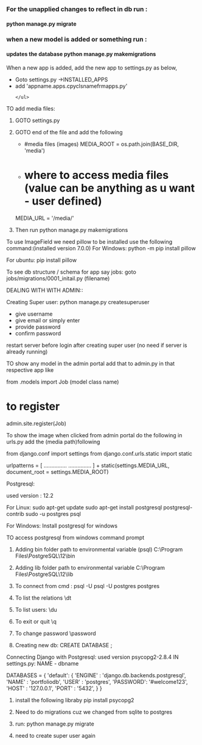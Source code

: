 <div>
    <h3>For the unapplied changes to reflect in db run :</h3>
    <h4>
        <strong>python manage.py migrate</strong>
    </h4>
    <h3>when a new model is added or something run :</h3>
    <h4>updates the database
        <strong>python manage.py makemigrations</strong>
    </h4>
</div>
<div>
    <p>When a new app is added, add the new app to settings.py as below,
    </p>
    <ul>
        <li>Goto settings.py ->INSTALLED_APPS</li>
        <li>add 'appname.apps.cpyclsnamefrmapps.py'</li>

    </ul>
</div>

TO add media files:
1. GOTO settings.py 
2. GOTO end of the file and add the following
    - #media files (images)
    MEDIA_ROOT = os.path.join(BASE_DIR, 'media')
    - # where to access media files (value can be anything as u want - user defined)
    MEDIA_URL = '/media/'

3. Then run python manage.py makemigrations

To use ImageField we need pillow to be installed use the following command:(installed version 7.0.0)
For Windows:
python -m pip install pillow

For ubuntu:
pip install pillow

To see db structure / schema for app say jobs:
goto jobs/migrations/0001_initail.py (filename)


DEALING WITH WITH ADMIN::

Creating Super user:
python manage.py createsuperuser

- give username
- give email or simply enter
- provide password
- confirm password

restart server before login after creating super user (no need if server is already running)

TO show any model in the admin portal add that to admin.py in that respective app like

from .models import Job (model class name)

# to register
admin.site.register(Job)

To show the image when clicked from admin portal do the following
in urls.py add the (media path)following

from django.conf import settings
from django.conf.urls.static import static

urlpatterns = [
    ...............
    ...............
] + static(settings.MEDIA_URL, document_root = settings.MEDIA_ROOT)


Postgresql:

used version : 12.2 

For Linux:
sudo apt-get update
sudo apt-get install postgresql postgresql-contrib
sudo -u postgres psql



For Windows:
Install postgresql for windows

TO access postgresql from windows command prompt
1. Adding bin folder path to environmental variable (psql)
    C:\Program Files\PostgreSQL\12\bin
2. Adding lib folder path to environmental variable
    C:\Program Files\PostgreSQL\12\lib

1. To connect from cmd :
    psql -U <username> <dbname>
    psql -U postgres postgres

2. To list the relations
    \dt

3. To list users:
    \du

4. To exit or quit
    \q

5. To change password
    \password <username>

6. Creating new db:
    CREATE DATABASE <dbname>;


Connecting Django with Postgresql:
used version psycopg2-2.8.4
IN settings.py: NAME - dbname

DATABASES = {
    'default': {
        'ENGINE'  : 'django.db.backends.postgresql',
        'NAME'    : 'portfoliodb',
        'USER'    : 'postgres',
        'PASSWORD': '#welcome123',
        'HOST'    : '127.0.0.1',
        'PORT'    : '5432',
    }
}


1. install the following libraby
    pip install psycopg2

2. Need to do migrations cuz we changed from sqlite to postgres

3. run: python manage.py migrate

4. need to create super user again




